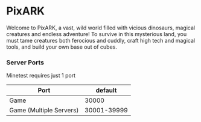 # PixARK

Welcome to PixARK, a vast, wild world filled with vicious dinosaurs, magical creatures and endless adventure! To survive in this mysterious land, you must tame creatures both ferocious and cuddly, craft high tech and magical tools, and build your own base out of cubes.

### Server Ports
Minetest requires just 1 port

| Port                    | default     |
|-------------------------|-------------|
| Game                    | 30000       |
| Game (Multiple Servers) | 30001-39999 |
